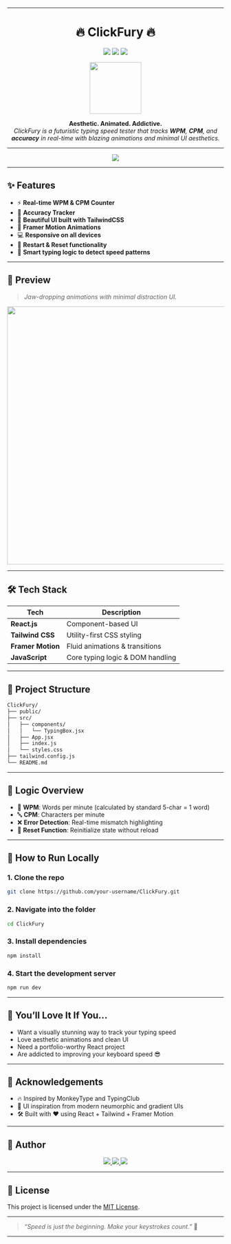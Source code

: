 

---
<h1 align="center">🔥 ClickFury 🔥</h1>
<p align="center">
  <img src="https://img.shields.io/badge/Made%20with-ReactJS-61DAFB?style=for-the-badge&logo=react&logoColor=white"/>
<img src="https://img.shields.io/badge/JavaScript-ES6+-F7DF1E?style=for-the-badge&logo=javascript&logoColor=black"/>
  <img src="https://img.shields.io/badge/UI-TailwindCSS-38B2AC?style=for-the-badge&logo=tailwind-css&logoColor=white"/>
</p>

<p align="center">
  <img src="https://media.giphy.com/media/QssGEmpkyEOhBCb7e1/giphy.gif" width="120" />
</p>

<p align="center">
  <b>Aesthetic. Animated. Addictive.</b><br/>
  <i>ClickFury is a futuristic typing speed tester that tracks <strong>WPM</strong>, <strong>CPM</strong>, and <strong>accuracy</strong> in real-time with blazing animations and minimal UI aesthetics.</i>
</p>

---

<p align="center">
  <a href="https://clickfuryy.netlify.app/" target="_blank">
    <img src="https://img.shields.io/badge/🚀%20Live-Demo-brightgreen?style=for-the-badge&logo=vercel&logoColor=white"/>
  </a>
</p>


---

## ✨ Features

- ⚡ **Real-time WPM & CPM Counter**
- 🎯 **Accuracy Tracker**
- 🎨 **Beautiful UI built with TailwindCSS**
- 🌈 **Framer Motion Animations**
- 💻 **Responsive on all devices**
- 🔁 **Restart & Reset functionality**
- 🧠 **Smart typing logic to detect speed patterns**

---

## 📸 Preview

> _Jaw-dropping animations with minimal distraction UI._

<p align="center">
  <img src="https://github.com/your-username/ClickFury/assets/preview.gif" width="600"/>
</p>

---

## 🛠️ Tech Stack

| Tech              | Description                      |
|------------------|----------------------------------|
| **React.js**      | Component-based UI               |
| **Tailwind CSS**  | Utility-first CSS styling        |
| **Framer Motion** | Fluid animations & transitions   |
| **JavaScript**    | Core typing logic & DOM handling |

---

## 📂 Project Structure
````markdown
ClickFury/
├── public/
├── src/
│   ├── components/
│   │   └── TypingBox.jsx
│   ├── App.jsx
│   ├── index.js
│   └── styles.css
├── tailwind.config.js
└── README.md
````
---

## 🧠 Logic Overview

- 🧮 **WPM**: Words per minute (calculated by standard 5-char = 1 word)
- 🔤 **CPM**: Characters per minute
- ❌ **Error Detection**: Real-time mismatch highlighting
- 🔄 **Reset Function**: Reinitialize state without reload

---

## 🧪 How to Run Locally


### 1. Clone the repo
```bash
git clone https://github.com/your-username/ClickFury.git
```
### 2. Navigate into the folder
```bash
cd ClickFury
```
### 3. Install dependencies
```bash
npm install
```
### 4. Start the development server
```bash
npm run dev
````

---

## 🌟 You’ll Love It If You...

* Want a visually stunning way to track your typing speed
* Love aesthetic animations and clean UI
* Need a portfolio-worthy React project
* Are addicted to improving your keyboard speed 😎

---

## 🙌 Acknowledgements

* 🔥 Inspired by MonkeyType and TypingClub
* 🎨 UI inspiration from modern neumorphic and gradient UIs
* 🛠️ Built with ❤️ using React + Tailwind + Framer Motion

---

## 👤 Author

<p align="center">
  <a href="https://ak22dev.vercel.app" target="_blank">
    <img src="https://img.shields.io/badge/🌐%20Portfolio-Click%20Here-blue?style=for-the-badge"/>
  </a>
  <a href="https://github.com/Dev-axay18" target="_blank">
<img src="https://img.shields.io/badge/🐱%20GitHub-Dev--axay18-black?style=for-the-badge&logo=github"/>

  </a>
  <a href="https://instagram.com/md5.axay" target="_blank">
    <img src="https://img.shields.io/badge/📷%20Instagram-Follow%20Me-E4405F?style=for-the-badge&logo=instagram&logoColor=white"/>
  </a>
</p>

---

## 📜 License

This project is licensed under the [MIT License](LICENSE).

---

> *“Speed is just the beginning. Make your keystrokes count.”* 🚀

---


